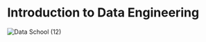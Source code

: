 # Introduction to Data Engineering
![Data School (12)](https://user-images.githubusercontent.com/81525051/200120102-50051215-78d2-4eb7-82cb-e65734255b4e.png)


